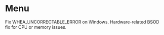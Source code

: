 # Menu
Fix WHEA_UNCORRECTABLE_ERROR on Windows. Hardware-related BSOD fix for CPU or memory issues.
